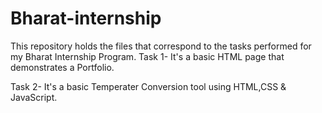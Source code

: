# Bharat-internship
This repository holds the files that correspond to the tasks performed for my Bharat Internship Program.
Task 1- It's a basic HTML page that demonstrates a Portfolio.

Task 2- It's a basic Temperater Conversion tool using HTML,CSS & JavaScript.
